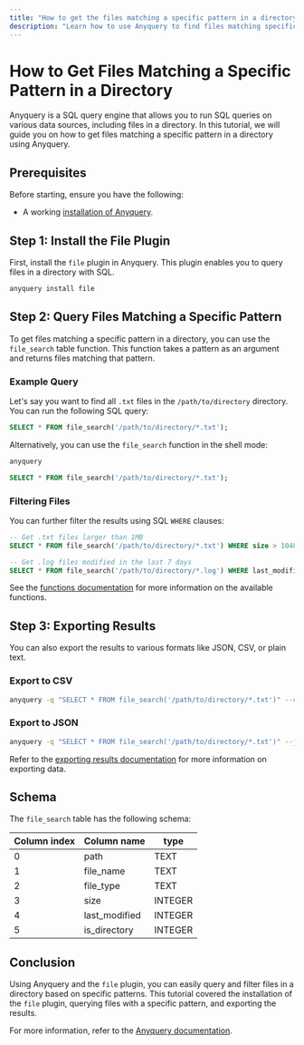 ```yaml
---
title: "How to get the files matching a specific pattern in a directory?"
description: "Learn how to use Anyquery to find files matching specific patterns in a directory. Install the `file` plugin, run `file_search` queries, and export results to CSV or JSON."
---
```


# How to Get Files Matching a Specific Pattern in a Directory

Anyquery is a SQL query engine that allows you to run SQL queries on various data sources, including files in a directory. In this tutorial, we will guide you on how to get files matching a specific pattern in a directory using Anyquery.

## Prerequisites

Before starting, ensure you have the following:
- A working [installation of Anyquery](https://anyquery.dev/docs/#installation).

## Step 1: Install the File Plugin

First, install the `file` plugin in Anyquery. This plugin enables you to query files in a directory with SQL.

```bash
anyquery install file
```

## Step 2: Query Files Matching a Specific Pattern

To get files matching a specific pattern in a directory, you can use the `file_search` table function. This function takes a pattern as an argument and returns files matching that pattern.

### Example Query

Let's say you want to find all `.txt` files in the `/path/to/directory` directory. You can run the following SQL query:

```sql
SELECT * FROM file_search('/path/to/directory/*.txt');
```

Alternatively, you can use the `file_search` function in the shell mode:

```bash
anyquery
```

```sql
SELECT * FROM file_search('/path/to/directory/*.txt');
```

### Filtering Files

You can further filter the results using SQL `WHERE` clauses:

```sql
-- Get .txt files larger than 1MB
SELECT * FROM file_search('/path/to/directory/*.txt') WHERE size > 1048576;

-- Get .log files modified in the last 7 days
SELECT * FROM file_search('/path/to/directory/*.log') WHERE last_modified > datetime('now', '-7 days');
```

See the [functions documentation](https://anyquery.dev/docs/reference/functions) for more information on the available functions.

## Step 3: Exporting Results

You can also export the results to various formats like JSON, CSV, or plain text.

### Export to CSV

```bash
anyquery -q "SELECT * FROM file_search('/path/to/directory/*.txt')" --csv > files.csv
```

### Export to JSON

```bash
anyquery -q "SELECT * FROM file_search('/path/to/directory/*.txt')" --json > files.json
```

Refer to the [exporting results documentation](https://anyquery.dev/docs/usage/exporting-results) for more information on exporting data.

## Schema

The `file_search` table has the following schema:

| Column index | Column name     | type    |
| ------------ | --------------- | ------- |
| 0            | path            | TEXT    |
| 1            | file_name       | TEXT    |
| 2            | file_type       | TEXT    |
| 3            | size            | INTEGER |
| 4            | last_modified   | INTEGER |
| 5            | is_directory    | INTEGER |

## Conclusion

Using Anyquery and the `file` plugin, you can easily query and filter files in a directory based on specific patterns. This tutorial covered the installation of the `file` plugin, querying files with a specific pattern, and exporting the results.

For more information, refer to the [Anyquery documentation](https://anyquery.dev/docs/usage/querying-files).
